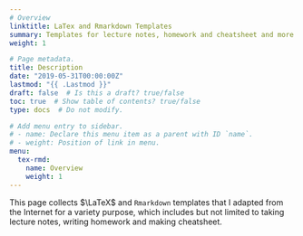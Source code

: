 ```yaml
---
# Overview
linktitle: LaTex and Rmarkdown Templates
summary: Templates for lecture notes, homework and cheatsheet and more.
weight: 1

# Page metadata.
title: Description
date: "2019-05-31T00:00:00Z"
lastmod: "{{ .Lastmod }}"
draft: false  # Is this a draft? true/false
toc: true  # Show table of contents? true/false
type: docs  # Do not modify.

# Add menu entry to sidebar.
# - name: Declare this menu item as a parent with ID `name`.
# - weight: Position of link in menu.
menu:
  tex-rmd:
    name: Overview
    weight: 1
---
```


This page collects $\LaTeX$ and `Rmarkdown` templates that I adapted from the Internet for a variety purpose, which includes but not limited to taking lecture notes, writing homework and making cheatsheet.

